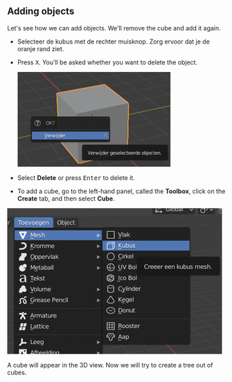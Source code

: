 ## Adding objects

Let's see how we can add objects. We'll remove the cube and add it again.

+ Selecteer de kubus met de rechter muisknop. Zorg ervoor dat je de oranje rand ziet.

+ Press <kbd>X</kbd>. You'll be asked whether you want to delete the object.
    
    ![Delete object](images/delete-object.png)

+ Select **Delete** or press <kbd>Enter</kbd> to delete it.

+ To add a cube, go to the left-hand panel, called the **Toolbox**, click on the **Create** tab, and then select **Cube**.

![Select cube](images/select-cube.png)

A cube will appear in the 3D view. Now we will try to create a tree out of cubes.
